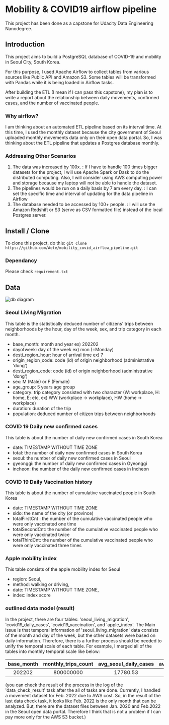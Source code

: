 # Mobility & COVID19 airflow pipeline

This project has been done as a capstone for Udacity Data Engineering Nanodegree.

## Introduction

This project aims to build a PostgreSQL database of COVID-19 and mobility in Seoul City, South Korea. <br/>

For this purpose, I used Apache Airflow to collect tables from various sources like Public API and Amazon S3. Some tables will be transformed with Pandas while it is being loaded in Airflow tasks.

After building the ETL (I mean if I can pass this capstone), my plan is to write a report about the relationship between daily movements, confirmed cases, and the number of vaccinated people.

### Why airflow?
I am thinking about an automated ETL pipeline based on its interval time. At this time, I used the monthly dataset because the city government of Seoul uploaded monthly movements data only on their open data portal. So, I was thinking about the ETL pipeline that updates a Postgres database monthly.   

### Addressing Other Scenarios
1) The data was increased by 100x. : If I have to handle 100 times bigger datasets for the project, I will use Apache Spark or Dask to do the distributed computing. Also, I will consider using AWS computing power and storage because my laptop will not be able to handle the dataset. 
2) The pipelines would be run on a daily basis by 7 am every day. : I can set the specific time and interval of updating for the data pipeline in Airflow
3) The database needed to be accessed by 100+ people. : I will use the Amazon Redshift or S3 (serve as CSV formatted file) instead of the local Postgres server.

## Install / Clone
To clone this project, do this:
```git clone https://github.com/Aete/mobility_covid_airflow_pipeline.git ```

### Dependancy
Please check ```requirement.txt```

## Data
![db diagram](./png.png)

### Seoul Living Migration
This table is the statistically deduced number of citizens' trips between neighborhoods by the hour, day of the week, sex, and trip category in each month.
- base_month: month and year ex) 202202
- dayofweek: day of the week ex) mon (=Monday)
- desti_region_hour: hour of arrival time ex) 7
- origin_region_code: code (id) of origin neighborhood (administrative 'dong')
- desti_region_code: code (id) of origin neighborhood (administrative 'dong')
- sex: M (Male) or F (Female)
- age_group: 5 years age group
- category: trip category consisted with two character (W: workplace, H: home, E: etc, ex) WW (workplace -> workplace), HW (home -> workplace)
- duration: duration of the trip
- population: deduced number of citizen trips between neighborhoods

### COVID 19 Daily new confirmed cases
This table is about the number of daily new confirmed cases in South Korea
- date: TIMESTAMP WITHOUT TIME ZONE
- total: the number of daily new confirmed cases in South Korea
- seoul: the number of daily new confirmed cases in Seoul
- gyeonggi: the number of daily new confirmed cases in Gyeonggi
- incheon: the number of the daily new confirmed cases in Incheon

### COVID 19 Daily Vaccination history
This table is about the number of cumulative vaccinated people in South Korea
- date: TIMESTAMP WITHOUT TIME ZONE
- sido: the name of the city (or province)
- totalFirstCnt : the number of the cumulative vaccinated people who were only vaccinated one time
- totalSecondCnt: the number of the cumulative vaccinated people who were only vaccinated twice
- totalThirdCnt: the number of the cumulative vaccinated people who were only vaccinated three times

### Apple mobility index
This table consists of the apple mobility index for Seoul
- region: Seoul,   
- method: walking or driving,    
- date: TIMESTAMP WITHOUT TIME ZONE,
- index: index score

### outlined data model (result)

In the project, there are four tables: 'seoul_living_migration', 'covid19_daily_cases', 'covid19_vaccination', and 'apple_index'. The Main issue is that temporal information of 'seoul_living_migration' data consists of the month and day of the week, but the other datasets were based on daily information. Therefore, there is a further process should be needed to unify the temporal scale of each table. For example, I merged all of the tables into monthly temporal scale like below:

|base_month|monthly_trips_count|avg_seoul_daily_cases|avg_seoul_vaccination|avg_apple_index|
|:--------:|:--------:|:-------------------:|:-------------------:|:-------------:|
|202202|800000000|17780.53|8186897.28|35.2957|

(you can check the result of the process in the log of the 'data_check_result' task after the all of tasks are done.  Currently, I handled a movement dataset for Feb. 2022 due to AWS cost. So, in the result of the last data check task, it looks like Feb. 2022 is the only month that can be analyzed. But, there are the dataset files between Jan. 2020 and Feb.2022 in the Seoul open data portal. Therefore I think that is not a problem if I can pay more only for the AWS S3 bucket.) 
